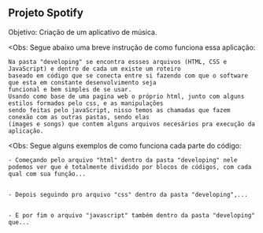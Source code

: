 ## Projeto Spotify

Objetivo: Criação de um aplicativo de música.


<Obs: Segue abaixo uma breve instrução de como funciona essa aplicação:

    Na pasta "developing" se encontra essses arquivos (HTML, CSS e JavaScript) e dentro de cada um existe um roteiro 
    baseado em código que se conecta entre si fazendo com que o software que esta em constante desenvolvimento seja 
    funcional e bem simples de se usar. 
    Usando como base de uma pagina web o próprio html, junto com alguns estilos formados pelo css, e as manipulações 
    sendo feitas pelo javaScript, nisso temos as chamadas que fazem conexão com as outras pastas, sendo elas 
    (images e songs) que contem alguns arquivos necesários pra execução da aplicação.

<Obs: Segue alguns exemplos de como funciona cada parte do código:

    - Começando pelo arquivo "html" dentro da pasta "developing" nele podemos ver que é totalmente dividido por blocos de códigos, com cada qual com sua função...


    - Depois seguindo pro arquivo "css" dentro da pasta "developing",...


    - E por fim o arquivo "javascript" também dentro da pasta "developing" que...
    
